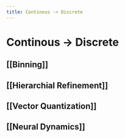```yaml
---
title: Continous -> Discrete
---
```


# Continous -> Discrete

## [[Binning]]

## [[Hierarchial Refinement]]

## [[Vector Quantization]]

## [[Neural Dynamics]]




























































































